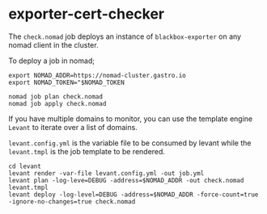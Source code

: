 # exporter-cert-checker
The `check.nomad` job deploys an instance of `blackbox-exporter` on any nomad client in the cluster.

To deploy a job in nomad;
```
export NOMAD_ADDR=https://nomad-cluster.gastro.io
export NOMAD_TOKEN="$NOMAD_TOKEN
```
```
nomad job plan check.nomad
nomad job apply check.nomad
```

If you have multiple domains to monitor, you can use the template engine `Levant` to iterate over a list of domains.

`levant.config.yml` is the variable file to be consumed by levant while the `levant.tmpl` is the job template to be rendered. 


```
cd levant 
levant render -var-file levant.config.yml -out job.yml
levant plan -log-leve=DEBUG -address=$NOMAD_ADDR -out check.nomad levant.tmpl
levant deploy -log-level=DEBUG -address=$NOMAD_ADDR -force-count=true -ignore-no-changes=true check.nomad
```